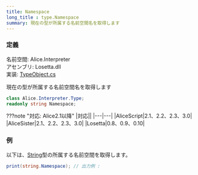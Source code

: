 ```yaml
---
title: Namespace
long_title : type.Namespace
summary: 現在の型が所属する名前空間名を取得します
---
```


### 定義
名前空間: Alice.Interpreter<br/>
アセンブリ: Losetta.dll<br/>
実装: [TypeObject.cs](https://github.com/WSOFT-Project/Losetta/blob/master/Losetta/Objects/TypeObject.cs)


現在の型が所属する名前空間名を取得します

```cs title="AliceScript"
class Alice.Interpreter.Type;
readonly string Namespace;
```

???note "対応: Alice2.1以降"
    |対応||
    |---|---|
    |AliceScript|2.1、2.2、2.3、3.0|
    |AliceSister|2.1、2.2、2.3、3.0|
    |Losetta|0.8、0.9、0.10|

### 例
以下は、[String](../../../string/index.md)型の所属する名前空間を取得します。

```cs title="AliceScript"
print(string.Namespace); // 出力例 : 
```

